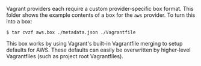Vagrant providers each require a custom provider-specific box format.
This folder shows the example contents of a box for the `aws` provider.
To turn this into a box:

```
$ tar cvzf aws.box ./metadata.json ./Vagrantfile
```

This box works by using Vagrant's built-in Vagrantfile merging to setup
defaults for AWS. These defaults can easily be overwritten by higher-level
Vagrantfiles (such as project root Vagrantfiles).

